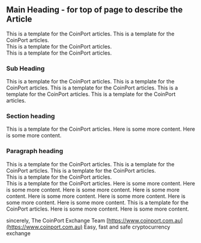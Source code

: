 ## Main Heading - for top of page to describe the Article
This is a template for the CoinPort articles. This is a template for the CoinPort articles.<br />This is a template for the CoinPort articles.<br />This is a template for the CoinPort articles.

### Sub Heading
This is a template for the CoinPort articles. This is a template for the CoinPort articles. This is a template for the CoinPort articles. This is a template for the CoinPort articles. This is a template for the CoinPort articles.

### Section heading
This is a template for the CoinPort articles.
Here is some more content.
Here is some more content.

### Paragraph heading
This is a template for the CoinPort articles.
This is a template for the CoinPort articles. This is a template for the CoinPort articles.<br />This is a template for the CoinPort articles.<br />This is a template for the CoinPort articles.
Here is some more content. Here is some more content. Here is some more content. Here is some more content. Here is some more content. Here is some more content. Here is some more content.
Here is some more content.
This is a template for the CoinPort articles.
Here is some more content.
Here is some more content.

sincerely,
The CoinPort Exchange Team
[https://www.coinport.com.au](https://www.coinport.com.au)
Easy, fast and safe cryptocurrency exchange

